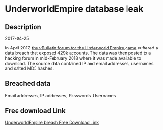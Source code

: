 # UnderworldEmpire database leak

## Description

2017-04-25

In April 2017, <a href="http://underworldempireforums.com/" target="_blank" rel="noopener">the vBulletin forum for the Underworld Empire game</a> suffered a data breach that exposed 429k accounts. The data was then posted to a hacking forum in mid-February 2018 where it was made available to download. The source data contained IP and email addresses, usernames and salted MD5 hashes.

## Breached data

Email addresses, IP addresses, Passwords, Usernames

## Free download Link

[UnderworldEmpire breach Free Download Link](https://tinyurl.com/2b2k277t)